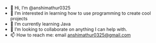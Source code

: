 - 👋 Hi, I’m @anshimathur0325
- 👀 I’m interested in learning how to use programming to create cool projects
- 🌱 I’m currently learning Java
- 💞️ I’m looking to collaborate on anything I can help with. 
- 📫 How to reach me: email anshimathur0325@gmail.com

<!---
anshimathur0325/anshimathur0325 is a ✨ special ✨ repository because its `README.md` (this file) appears on your GitHub profile.
You can click the Preview link to take a look at your changes.
--->
